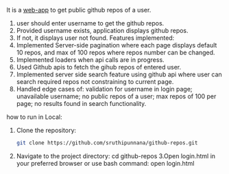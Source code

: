 It is a [web-app](https://github-repos-xi.vercel.app/) to get public github repos of a user.
  1. user should enter username to get the github repos.
  2. Provided username exists, application displays github repos.
  3. If not, it displays user not found.
Features implemented:
  1. Implemented Server-side pagination where each page displays default 10 repos, and max of 100 repos where repos number can be changed.
  2. Implemented loaders when api calls are in progress.
  3. Used Github apis to fetch the gihub repos of entered user.
  4. Implemented server side search feature using github api where user can search required repos not constraining to current page.
  5. Handled edge cases of: validation for username in login page; unavailable username; no public repos of a user; max repos of 100 per page; no results found in search functionality.

how to run in Local: 
1. Clone the repository:

   ```bash
   git clone https://github.com/sruthipunnana/github-repos.git
2. Navigate to the project directory:
     cd github-repos
3.Open login.html in your preferred browser or use bash command: open login.html

